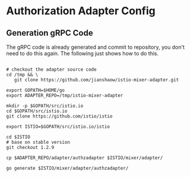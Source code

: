 # Authorization Adapter Config

## Generation gRPC Code

The gRPC code is already generated and commit to repository, you don't need to do this again. The following just shows how to do this.

~~~ shell

# checkout the adapter source code
cd /tmp && \
   git clone https://github.com/jianshaow/istio-mixer-adapter.git

export GOPATH=$HOME/go
export ADAPTER_REPO=/tmp/istio-mixer-adapter

mkdir -p $GOPATH/src/istio.io
cd $GOPATH/src/istio.io
git clone https://github.com/istio/istio

export ISTIO=$GOPATH/src/istio.io/istio

cd $ISTIO
# base on stable version
git checkout 1.2.9

cp $ADAPTER_REPO/adapter/authzadapter $ISTIO/mixer/adapter/

go generate $ISTIO/mixer/adapter/authzadapter/

~~~
